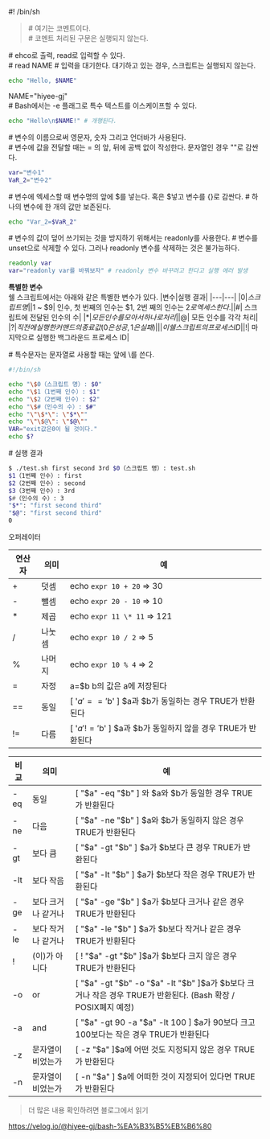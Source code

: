 #! /bin/sh

> \# 여기는 코멘트이다.<br> \# 코멘트 처리된 구문은 실행되지 않는다.

\# ehco로 출력, read로 입력할 수 있다.<br>
\# read NAME # 입력을 대기한다. 대기하고 있는 경우, 스크립트는 실행되지 않는다.<br>

```bash
echo "Hello, $NAME"
```

NAME="hiyee-gj"<br>
\# Bash에서는 -e 플래그로 특수 텍스트를 이스케이프할 수 있다.<br>

```bash
echo "Hello\n$NAME!" # 개행된다.
```

\# 변수의 이름으로써 영문자, 숫자 그리고 언더바가 사용된다.<br>
\# 변수에 값을 전달할 때는 = 의 앞, 뒤에 공백 없이 작성한다. 문자열인 경우 ""로 감싼다.<br>

```bash
var="변수1"
VaR_2="변수2"
```

\# 변수에 엑세스할 때 변수명의 앞에 $를 넣는다. 혹은 $넣고 변수를 {}로 감싼다.
\# 하나의 변수에 한 개의 값만 보존된다.<br>

```bash
echo "Var_2=$VaR_2"
```

\# 변수의 값이 덮어 쓰기되는 것을 방지하기 위해서는 readonly를 사용한다.
\# 변수를 unset으로 삭제할 수 있다. 그러나 readonly 변수를 삭제하는 것은 불가능하다.<br>

```bash
readonly var
var="readonly var를 바꿔보자" # readonly 변수 바꾸려고 한다고 실행 에러 발생
```

**특별한 변수**<br>
쉘 스크립트에서는 아래와 같은 특별한 변수가 있다.
|변수|실행 결과|
|---|---|
|$0 | 스크립트 명|
|$1 ~ $9| 인수, 첫 번째의 인수는 $1, 2번 째의 인수는 $2로 엑세스한다.|
|$#| 스크립트에 전달된 인수의 수|
|$*| 모든 인수를 모아서 하나로 처리|
|$@| 모든 인수를 각각 처리|
|$?| 직전에 실행한 커맨드의 종료 값(0은 성공, 1은 실패)|
|$$| 이 쉘 스크립트의 프로세스 ID|
|$!| 마지막으로 실행한 백그라운드 프로세스 ID|

\# 특수문자는 문자열로 사용할 때는 앞에 \를 쓴다.

```bash
#!/bin/sh

echo "\$0（스크립트 명）: $0"
echo "\$1（1번째 인수）: $1"
echo "\$2（2번째 인수）: $2"
echo "\$#（인수의 수）: $#"
echo "\"\$*\": \"$*\""
echo "\"\$@\": \"$@\""
VAR="exit값은0이 될 것이다."
echo $?
```

\# 실행 결과

```zsh
$ ./test.sh first second 3rd $0（스크립트 명）: test.sh
$1（1번째 인수）: first
$2（2번째 인수）: second
$3（3번째 인수）: 3rd
$#（인수의 수）: 3
"$*": "first second third"
"$@": "first second third"
0
```

오퍼레이터

| 연산자 | 의미   | 예                                                            |
| ------ | ------ | ------------------------------------------------------------- |
| +      | 덧셈   | echo `expr 10 + 20` => 30                                     |
| -      | 뺄셈   | echo `expr 20 - 10` => 10                                     |
| \*     | 제곱   | echo `expr 11 \* 11` => 121                                   |
| /      | 나눗셈 | echo `expr 10 / 2` => 5                                       |
| %      | 나머지 | echo `expr 10 % 4` => 2                                       |
| =      | 자정   | a=$b b의 값은 a에 저장된다                                    |
| ==     | 동일   | [ '$a' == '$b' ] $a과 $b가 동일하는 경우 TRUE가 반환된다      |
| !=     | 다름   | [ '$a' != '$b' ] $a과 $b가 동일하지 않을 경우 TRUE가 반환된다 |

| 비교 | 의미               | 예                                                                                                           |
| ---- | ------------------ | ------------------------------------------------------------------------------------------------------------ |
| -eq  | 동일               | [ "$a" -eq "$b" ] 와 $a와 $b가 동일한 경우 TRUE가 반환된다                                                   |
| -ne  | 다음               | [ "$a" -ne "$b" ] $a와 $b가 동일하지 않은 경우 TRUE가 반환된다                                               |
| -gt  | 보다 큼            | [ "$a" -gt "$b" ] $a가 $b보다 큰 경우 TRUE가 반환된다                                                        |
| -lt  | 보다 작음          | [ "$a" -lt "$b" ] $a가 $b보다 작은 경우 TRUE가 반환된다                                                      |
| -ge  | 보다 크거나 같거나 | [ "$a" -ge "$b" ] $a가 $b보다 크거나 같은 경우 TRUE가 반환된다                                               |
| -le  | 보다 작거나 같거나 | [ "$a" -le "$b" ] $a가 $b보다 작거나 같은 경우 TRUE가 반환된다                                               |
| !    | (이)가 아니다      | [ ! "$a" -gt "$b" ]$a가 $b보다 크지 않은 경우 TRUE가 반환된다                                                |
| -o   | or                 | [ "$a" -gt "$b" -o "$a" -lt "$b" ]$a가 $b보다 크거나 작은 경우 TRUE가 반환된다. (Bash 확장 / POSIX폐지 예정) |
| -a   | and                | [ "$a" -gt 90 -a "$a" -lt 100 ] $a가 90보다 크고 100보다는 작은 경우 TRUE가 반환된다                         |
| -z   | 문자열이 비었는가  | [ -z "$a" ]$a에 어떤 것도 지정되지 않은 경우 TRUE가 반환된다                                                 |
| -n   | 문자열이 비었는가  | [ -n "$a" ] $a에 어떠한 것이 지정되어 있다면 TRUE가 반환된다                                                 |

> 더 많은 내용 확인하려면 블로그에서 읽기

https://velog.io/@hiyee-gj/bash-%EA%B3%B5%EB%B6%80
